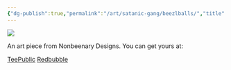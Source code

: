 ```yaml
---
{"dg-publish":true,"permalink":"/art/satanic-gang/beezlballs/","title":"Beezlballs","tags":["Art","Atheism and Religion","Adult Stuff"]}
---
```



![](https://baserow-media.ams3.digitaloceanspaces.com/user_files/PF7OgDo337BPcfIQUKIbLQxwxQ1qGhmn_c891b5229078a242d06c59b9a627d56568c82b860d2713a5515b63cf5c281ab3.jpg)

An art piece from Nonbeenary Designs. You can get yours at:

[TeePublic]()
[Redbubble]()
